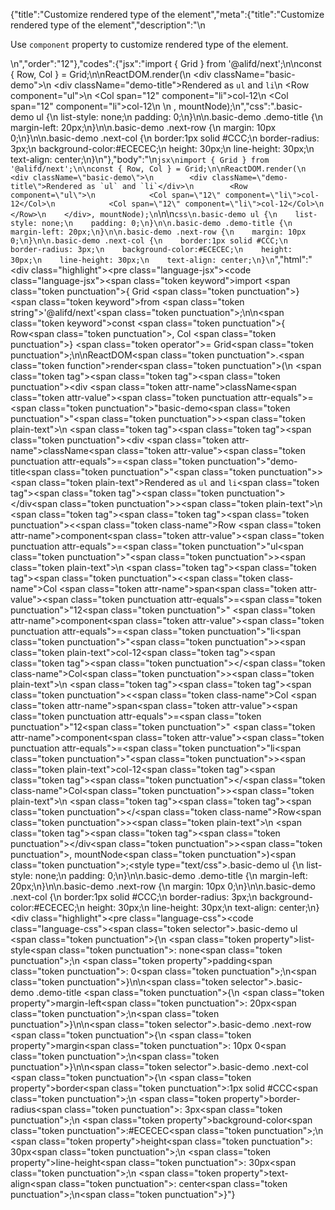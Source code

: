 {"title":"Customize rendered type of the element","meta":{"title":"Customize rendered type of the element","description":"\n<p>Use <code>component</code> property to customize rendered type of the element.</p>\n","order":"12"},"codes":{"jsx":"import { Grid } from '@alifd/next';\n\nconst { Row, Col } = Grid;\n\nReactDOM.render(\n    <div className=\"basic-demo\">\n        <div className=\"demo-title\">Rendered as `ul` and `li`</div>\n        <Row component=\"ul\">\n            <Col span=\"12\" component=\"li\">col-12</Col>\n            <Col span=\"12\" component=\"li\">col-12</Col>\n        </Row>\n    </div>, mountNode);\n","css":".basic-demo ul {\n    list-style: none;\n    padding: 0;\n}\n\n.basic-demo .demo-title {\n    margin-left: 20px;\n}\n\n.basic-demo .next-row {\n    margin: 10px 0;\n}\n\n.basic-demo .next-col {\n    border:1px solid #CCC;\n    border-radius: 3px;\n    background-color:#ECECEC;\n    height: 30px;\n    line-height: 30px;\n    text-align: center;\n}\n"},"body":"\n````jsx\nimport { Grid } from '@alifd/next';\n\nconst { Row, Col } = Grid;\n\nReactDOM.render(\n    <div className=\"basic-demo\">\n        <div className=\"demo-title\">Rendered as `ul` and `li`</div>\n        <Row component=\"ul\">\n            <Col span=\"12\" component=\"li\">col-12</Col>\n            <Col span=\"12\" component=\"li\">col-12</Col>\n        </Row>\n    </div>, mountNode);\n````\n\n````css\n.basic-demo ul {\n    list-style: none;\n    padding: 0;\n}\n\n.basic-demo .demo-title {\n    margin-left: 20px;\n}\n\n.basic-demo .next-row {\n    margin: 10px 0;\n}\n\n.basic-demo .next-col {\n    border:1px solid #CCC;\n    border-radius: 3px;\n    background-color:#ECECEC;\n    height: 30px;\n    line-height: 30px;\n    text-align: center;\n}\n````","html":"<script>(function(){\"use strict\";\n\nvar _next = require(\"@alifd/next\");\n\nvar Row = _next.Grid.Row,\n    Col = _next.Grid.Col;\n\n\nReactDOM.render(React.createElement(\n    \"div\",\n    { className: \"basic-demo\" },\n    React.createElement(\n        \"div\",\n        { className: \"demo-title\" },\n        \"Rendered as `ul` and `li`\"\n    ),\n    React.createElement(\n        Row,\n        { component: \"ul\" },\n        React.createElement(\n            Col,\n            { span: \"12\", component: \"li\" },\n            \"col-12\"\n        ),\n        React.createElement(\n            Col,\n            { span: \"12\", component: \"li\" },\n            \"col-12\"\n        )\n    )\n), mountNode);})()</script><div class=\"highlight\"><pre class=\"language-jsx\"><code class=\"language-jsx\"><span class=\"token keyword\">import</span> <span class=\"token punctuation\">{</span> Grid <span class=\"token punctuation\">}</span> <span class=\"token keyword\">from</span> <span class=\"token string\">'@alifd/next'</span><span class=\"token punctuation\">;</span>\n\n<span class=\"token keyword\">const</span> <span class=\"token punctuation\">{</span> Row<span class=\"token punctuation\">,</span> Col <span class=\"token punctuation\">}</span> <span class=\"token operator\">=</span> Grid<span class=\"token punctuation\">;</span>\n\nReactDOM<span class=\"token punctuation\">.</span><span class=\"token function\">render</span><span class=\"token punctuation\">(</span>\n    <span class=\"token tag\"><span class=\"token tag\"><span class=\"token punctuation\">&lt;</span>div</span> <span class=\"token attr-name\">className</span><span class=\"token attr-value\"><span class=\"token punctuation attr-equals\">=</span><span class=\"token punctuation\">\"</span>basic-demo<span class=\"token punctuation\">\"</span></span><span class=\"token punctuation\">></span></span><span class=\"token plain-text\">\n        </span><span class=\"token tag\"><span class=\"token tag\"><span class=\"token punctuation\">&lt;</span>div</span> <span class=\"token attr-name\">className</span><span class=\"token attr-value\"><span class=\"token punctuation attr-equals\">=</span><span class=\"token punctuation\">\"</span>demo-title<span class=\"token punctuation\">\"</span></span><span class=\"token punctuation\">></span></span><span class=\"token plain-text\">Rendered as `ul` and `li`</span><span class=\"token tag\"><span class=\"token tag\"><span class=\"token punctuation\">&lt;/</span>div</span><span class=\"token punctuation\">></span></span><span class=\"token plain-text\">\n        </span><span class=\"token tag\"><span class=\"token tag\"><span class=\"token punctuation\">&lt;</span><span class=\"token class-name\">Row</span></span> <span class=\"token attr-name\">component</span><span class=\"token attr-value\"><span class=\"token punctuation attr-equals\">=</span><span class=\"token punctuation\">\"</span>ul<span class=\"token punctuation\">\"</span></span><span class=\"token punctuation\">></span></span><span class=\"token plain-text\">\n            </span><span class=\"token tag\"><span class=\"token tag\"><span class=\"token punctuation\">&lt;</span><span class=\"token class-name\">Col</span></span> <span class=\"token attr-name\">span</span><span class=\"token attr-value\"><span class=\"token punctuation attr-equals\">=</span><span class=\"token punctuation\">\"</span>12<span class=\"token punctuation\">\"</span></span> <span class=\"token attr-name\">component</span><span class=\"token attr-value\"><span class=\"token punctuation attr-equals\">=</span><span class=\"token punctuation\">\"</span>li<span class=\"token punctuation\">\"</span></span><span class=\"token punctuation\">></span></span><span class=\"token plain-text\">col-12</span><span class=\"token tag\"><span class=\"token tag\"><span class=\"token punctuation\">&lt;/</span><span class=\"token class-name\">Col</span></span><span class=\"token punctuation\">></span></span><span class=\"token plain-text\">\n            </span><span class=\"token tag\"><span class=\"token tag\"><span class=\"token punctuation\">&lt;</span><span class=\"token class-name\">Col</span></span> <span class=\"token attr-name\">span</span><span class=\"token attr-value\"><span class=\"token punctuation attr-equals\">=</span><span class=\"token punctuation\">\"</span>12<span class=\"token punctuation\">\"</span></span> <span class=\"token attr-name\">component</span><span class=\"token attr-value\"><span class=\"token punctuation attr-equals\">=</span><span class=\"token punctuation\">\"</span>li<span class=\"token punctuation\">\"</span></span><span class=\"token punctuation\">></span></span><span class=\"token plain-text\">col-12</span><span class=\"token tag\"><span class=\"token tag\"><span class=\"token punctuation\">&lt;/</span><span class=\"token class-name\">Col</span></span><span class=\"token punctuation\">></span></span><span class=\"token plain-text\">\n        </span><span class=\"token tag\"><span class=\"token tag\"><span class=\"token punctuation\">&lt;/</span><span class=\"token class-name\">Row</span></span><span class=\"token punctuation\">></span></span><span class=\"token plain-text\">\n    </span><span class=\"token tag\"><span class=\"token tag\"><span class=\"token punctuation\">&lt;/</span>div</span><span class=\"token punctuation\">></span></span><span class=\"token punctuation\">,</span> mountNode<span class=\"token punctuation\">)</span><span class=\"token punctuation\">;</span></code></pre></div><style type=\"text/css\">.basic-demo ul {\n    list-style: none;\n    padding: 0;\n}\n\n.basic-demo .demo-title {\n    margin-left: 20px;\n}\n\n.basic-demo .next-row {\n    margin: 10px 0;\n}\n\n.basic-demo .next-col {\n    border:1px solid #CCC;\n    border-radius: 3px;\n    background-color:#ECECEC;\n    height: 30px;\n    line-height: 30px;\n    text-align: center;\n}</style><div class=\"highlight\"><pre class=\"language-css\"><code class=\"language-css\"><span class=\"token selector\">.basic-demo ul</span> <span class=\"token punctuation\">{</span>\n    <span class=\"token property\">list-style</span><span class=\"token punctuation\">:</span> none<span class=\"token punctuation\">;</span>\n    <span class=\"token property\">padding</span><span class=\"token punctuation\">:</span> 0<span class=\"token punctuation\">;</span>\n<span class=\"token punctuation\">}</span>\n\n<span class=\"token selector\">.basic-demo .demo-title</span> <span class=\"token punctuation\">{</span>\n    <span class=\"token property\">margin-left</span><span class=\"token punctuation\">:</span> 20px<span class=\"token punctuation\">;</span>\n<span class=\"token punctuation\">}</span>\n\n<span class=\"token selector\">.basic-demo .next-row</span> <span class=\"token punctuation\">{</span>\n    <span class=\"token property\">margin</span><span class=\"token punctuation\">:</span> 10px 0<span class=\"token punctuation\">;</span>\n<span class=\"token punctuation\">}</span>\n\n<span class=\"token selector\">.basic-demo .next-col</span> <span class=\"token punctuation\">{</span>\n    <span class=\"token property\">border</span><span class=\"token punctuation\">:</span>1px solid #CCC<span class=\"token punctuation\">;</span>\n    <span class=\"token property\">border-radius</span><span class=\"token punctuation\">:</span> 3px<span class=\"token punctuation\">;</span>\n    <span class=\"token property\">background-color</span><span class=\"token punctuation\">:</span>#ECECEC<span class=\"token punctuation\">;</span>\n    <span class=\"token property\">height</span><span class=\"token punctuation\">:</span> 30px<span class=\"token punctuation\">;</span>\n    <span class=\"token property\">line-height</span><span class=\"token punctuation\">:</span> 30px<span class=\"token punctuation\">;</span>\n    <span class=\"token property\">text-align</span><span class=\"token punctuation\">:</span> center<span class=\"token punctuation\">;</span>\n<span class=\"token punctuation\">}</span></code></pre></div>"}